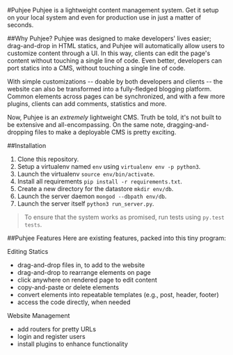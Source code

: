 #Puhjee
Puhjee is a lightweight content management system. Get it setup on your local system and even for production use in just a matter of seconds.

##Why Puhjee?
Puhjee was designed to make developers' lives easier; drag-and-drop in HTML statics, and Puhjee will automatically allow users to customize content through a UI. In this way, clients can edit the page's content without touching a single line of code. Even better, developers can port statics into a CMS, without touching a single line of code.

With simple customizations -- doable by both developers and clients -- the website can also be transformed into a fully-fledged blogging platform. Common elements across pages can be synchronized, and with a few more plugins, clients can add comments, statistics and more.

Now, Puhjee is an *extremely* lightweight CMS. Truth be told, it's not built to be extensive and all-encompassing. On the same note, dragging-and-dropping files to make a deployable CMS is pretty exciting.

##Installation
1. Clone this repository.
2. Setup a virtualenv named `env` using `virtualenv env -p python3`.
3. Launch the virtualenv `source env/bin/activate`.
4. Install all requirements `pip install -r requirements.txt`.
5. Create a new directory for the datastore `mkdir env/db`.
6. Launch the server daemon `mongod --dbpath env/db`.
7. Launch the server itself `python3 run_server.py`.

> To ensure that the system works as promised, run tests using `py.test tests`.

##Puhjee Features
Here are existing features, packed into this tiny program:

Editing Statics
- drag-and-drop files in, to add to the website
- drag-and-drop to rearrange elements on page
- click anywhere on rendered page to edit content
- copy-and-paste or delete elements
- convert elements into repeatable templates (e.g., post, header, footer)
- access the code directly, when needed

Website Management
- add routers for pretty URLs
- login and register users
- install plugins to enhance functionality